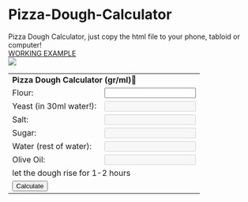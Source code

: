 # Pizza-Dough-Calculator
Pizza Dough Calculator, just copy the html file to your phone, tabloid or computer!<br/>
<a href="https://raycolt.github.io/Pizza-Dough-Calculator">WORKING EXAMPLE</a><br/>
<img src='https://github.com/RayColt/Pizza-Dough-Calculator/blob/main/image/pdc_.jpg'/>
<script language="javascript" type="text/javascript">
function calculate(flour)
{
	if(isNaN(flour)) flour = 200;
	var fl = flour;
	var salt = 0.0075;
	var yeast = 0.015;
	var sugar = 0.03;
	var water = 0.3;
	var oil = 0.07;
	if(fl <= 0) fl = 1;
	document.getElementById("flour").value	= +fl.toFixed(4);
	document.getElementById("yeast").value	= +(fl*yeast).toFixed(4);
	document.getElementById("salt").value	= +(fl*salt).toFixed(4);
	document.getElementById("sugar").value	= +(fl*sugar).toFixed(4);
	document.getElementById("water").value	= +(fl*water).toFixed(4);//minus 30ml yeast water and oil
	document.getElementById("olive_oil").value = +(fl*oil).toFixed(4);
}
function getFlourAmount()
{
	return document.getElementById("flour").value;
}
</script>
<table width="350" border="0" cellspacing="2" cellpadding="2">
  <tr>
    <td colspan="2"><b>Pizza Dough Calculator (gr/ml)</b>🍕</td>
  </tr>
  <tr>
    <td>Flour:</td>
    <td><input style="" type="text" name="flour" id="flour" /></td>
  </tr>
  <tr>
    <td>Yeast (in 30ml water!):</td>
    <td><input type="text" name="yeast" id="yeast" disabled="disabled" /></td>
  </tr>
  <tr>
    <td>Salt:</td>
    <td><input type="text" name="salt" id="salt" disabled="disabled" /></td>
  </tr>
  <tr>
    <td>Sugar:</td>
    <td><input type="text" name="sugar" id="sugar" disabled="disabled" /></td>
  </tr>
  <tr>
    <td>Water (rest of water):</td>
    <td><input type="text" name="water" id="water" disabled="disabled" /></td>
  </tr>
  <tr>
    <td>Olive Oil:</td>
    <td><input type="text" name="olive_oil" id="olive_oil" disabled="disabled" /></td>
  </tr>
  <tr>
    <td colspan="2">let the dough rise for 1-2 hours</td>
  </tr>
  <tr>
    <td colspan="2"><input type="submit" name="submit" id="submit" value="Calculate"  onclick="calculate(parseFloat(getFlourAmount()));" /></td>
  </tr>
</table>
